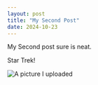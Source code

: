 ```yaml
---
layout: post
title: "My Second Post"
date: 2024-10-23
---
```


My Second post sure is neat.

Star Trek!

![A picture I uploaded](/blogdemo/StarTrekCaptains.jpg)

